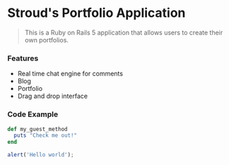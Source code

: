 # Stroud's Portfolio Application

> This is a Ruby on Rails 5 application that allows users to create their own portfolios.

### Features

- Real time chat engine for comments 
- Blog
- Portfolio
- Drag and drop interface

### Code Example

```ruby
def my_guest_method
  puts "Check me out!"
end
```

```javascript
alert('Hello world');
```
